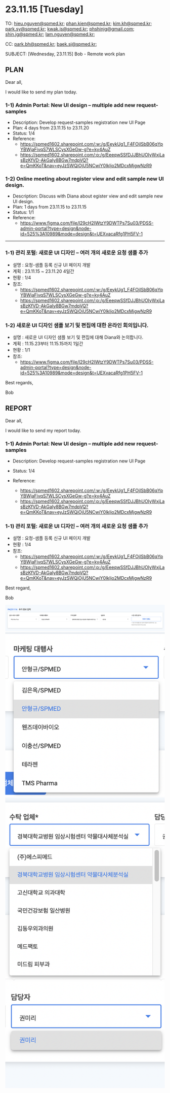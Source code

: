# 23.11.15 [Tuesday]

TO: hieu.nguyen@spmed.kr; phan.kien@spmed.kr; kim.kh@spmed.kr; park.sy@spmed.kr; kwak.js@spmed.kr; phshinjg@gmail.com; shin.jg@spmed.kr; lam.nguyen@spmed.kr;

CC: park.bh@spmed.kr; baek.sj@spmed.kr;

SUBJECT: [Wednesday, 23.11.15] Bob - Remote work plan

## PLAN

Dear all,

I would like to send my plan today.

### 1-1) Admin Portal: New UI design – multiple add new request-samples

- Description: Develop request-samples registration new UI Page
- Plan: 4 days from 23.11.15 to 23.11.20
- Status: 1/4
- Reference:
  - https://spmed1602.sharepoint.com/:w:/g/EeykUg1_F4FOjlSbB06qYpYBWjaFivqS7WLSCysXGeGw-g?e=ky4AuZ
  - https://spmed1602.sharepoint.com/:p:/g/EeeqwSSfDJJBhUOIyWxjLasBzKfVD-AkGaIy8BGw7mdpVQ?e=QmKKoT&nav=eyJzSWQiOjU5NCwiY0lkIjo2MDcxMjgwNzR9

### 1-2) Online meeting about register view and edit sample new UI design.

- Description: Discuss with Diana about egister view and edit sample new UI design.
- Plan: 1 days from 23.11.15 to 23.11.15
- Status: 1/1
- Reference:
  - https://www.figma.com/file/l29cH2IWtzY9DWTPs7Su03/PDSS-admin-portal?type=design&node-id=525%3A10989&mode=design&t=UEXvacaRfg1PH5FV-1

---

### 1-1) 관리 포털: 새로운 UI 디자인 – 여러 개의 새로운 요청 샘플 추가

- 설명 : 요청-샘플 등록 신규 UI 페이지 개발
- 계획 : 23.11.15 ~ 23.11.20 4일간
- 현황 : 1/4
- 참조:
  - https://spmed1602.sharepoint.com/:w:/g/EeykUg1_F4FOjlSbB06qYpYBWjaFivqS7WLSCysXGeGw-g?e=ky4AuZ
  - https://spmed1602.sharepoint.com/:p:/g/EeeqwSSfDJJBhUOIyWxjLasBzKfVD-AkGaIy8BGw7mdpVQ?e=QmKKoT&nav=eyJzSWQiOjU5NCwiY0lkIjo2MDcxMjgwNzR9

### 1-2) 새로운 UI 디자인 샘플 보기 및 편집에 대한 온라인 회의입니다.

- 설명 : 새로운 UI 디자인 샘플 보기 및 편집에 대해 Diana와 논의합니다.
- 계획 : 11.15.23부터 11.15.15까지 1일간
- 현황 : 1/1
- 참조:
  - https://www.figma.com/file/l29cH2IWtzY9DWTPs7Su03/PDSS-admin-portal?type=design&node-id=525%3A10989&mode=design&t=UEXvacaRfg1PH5FV-1

Best regards,

Bob

## REPORT

Dear all,

I would like to send my report today.

### 1-1) Admin Portal: New UI design – multiple add new request-samples

- Description: Develop request-samples registration new UI Page
- Status: 1/4
- Reference:

  - https://spmed1602.sharepoint.com/:w:/g/EeykUg1_F4FOjlSbB06qYpYBWjaFivqS7WLSCysXGeGw-g?e=ky4AuZ
  - https://spmed1602.sharepoint.com/:p:/g/EeeqwSSfDJJBhUOIyWxjLasBzKfVD-AkGaIy8BGw7mdpVQ?e=QmKKoT&nav=eyJzSWQiOjU5NCwiY0lkIjo2MDcxMjgwNzR9

### 1-1) 관리 포털: 새로운 UI 디자인 – 여러 개의 새로운 요청 샘플 추가

- 설명 : 요청-샘플 등록 신규 UI 페이지 개발
- 현황 : 1/4
- 참조:
  - https://spmed1602.sharepoint.com/:w:/g/EeykUg1_F4FOjlSbB06qYpYBWjaFivqS7WLSCysXGeGw-g?e=ky4AuZ
  - https://spmed1602.sharepoint.com/:p:/g/EeeqwSSfDJJBhUOIyWxjLasBzKfVD-AkGaIy8BGw7mdpVQ?e=QmKKoT&nav=eyJzSWQiOjU5NCwiY0lkIjo2MDcxMjgwNzR9

Best regard,

Bob

![Alt text](image.png)
![Alt text](image-2.png)
![Alt text](image-3.png)
![Alt text](image-4.png)
